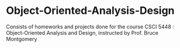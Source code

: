 # Object-Oriented-Analysis-Design
Consists of homeworks and projects done for the course CSCI 5448 : Object-Oriented Analysis and Design, instructed by Prof. Bruce Montgomery
